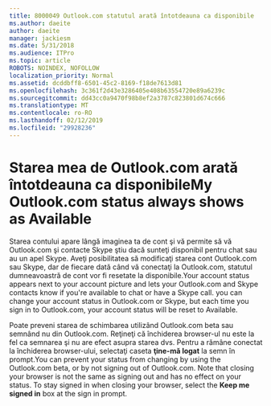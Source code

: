 ```yaml
---
title: 8000049 Outlook.com statutul arată întotdeauna ca disponibile
ms.author: daeite
author: daeite
manager: jackiesm
ms.date: 5/31/2018
ms.audience: ITPro
ms.topic: article
ROBOTS: NOINDEX, NOFOLLOW
localization_priority: Normal
ms.assetid: dcddbff8-6501-45c2-8169-f18de7613d81
ms.openlocfilehash: 3c361f2d43e3286405e408b63554720e89a6239c
ms.sourcegitcommit: dd43cc0a9470f98b8ef2a3787c823801d674c666
ms.translationtype: MT
ms.contentlocale: ro-RO
ms.lasthandoff: 02/12/2019
ms.locfileid: "29928236"
---
```

# <a name="my-outlookcom-status-always-shows-as-available"></a><span data-ttu-id="b4712-102">Starea mea de Outlook.com arată întotdeauna ca disponibile</span><span class="sxs-lookup"><span data-stu-id="b4712-102">My Outlook.com status always shows as Available</span></span>

<span data-ttu-id="b4712-p101">Starea contului apare lângă imaginea ta de cont şi vă permite să vă Outlook.com şi contacte Skype ştiu dacă sunteţi disponibil pentru chat sau au un apel Skype. Aveţi posibilitatea să modificaţi starea cont Outlook.com sau Skype, dar de fiecare dată când vă conectaţi la Outlook.com, statutul dumneavoastră de cont vor fi resetate la disponibile.</span><span class="sxs-lookup"><span data-stu-id="b4712-p101">Your account status appears next to your account picture and lets your Outlook.com and Skype contacts know if you're available to chat or have a Skype call. you can change your account status in Outlook.com or Skype, but each time you sign in to Outlook.com, your account status will be reset to Available.</span></span>
  
<span data-ttu-id="b4712-p102">Poate preveni starea de schimbarea utilizând Outlook.com beta sau semnând nu din Outlook.com. Reţineţi că închiderea browser-ul nu este la fel ca semnarea şi nu are efect asupra starea dvs. Pentru a rămâne conectat la închiderea browser-ului, selectaţi caseta **ţine-mă logat** la semn în prompt.</span><span class="sxs-lookup"><span data-stu-id="b4712-p102">You can prevent your status from changing by using the Outlook.com beta, or by not signing out of Outlook.com. Note that closing your browser is not the same as signing out and has no effect on your status. To stay signed in when closing your browser, select the **Keep me signed in** box at the sign in prompt.</span></span> 
  

